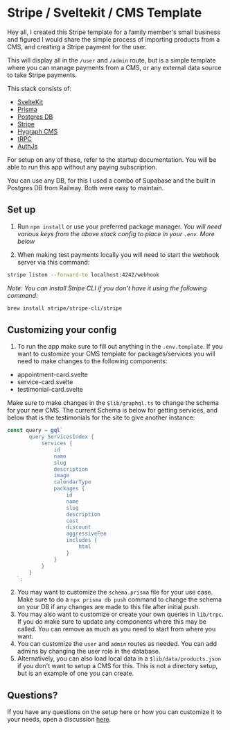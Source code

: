# Stripe / Sveltekit / CMS Template

Hey all, I created this Stripe template for a family member's small business and figured I would share the simple process of importing products from a CMS, and creating a Stripe payment for the user.

This will display all in the `/user` and `/admin` route, but is a simple template where you can manage payments from a CMS, or any external data source to take Stripe payments.

This stack consists of:

- [SvelteKit](https://kit.svelte.dev/)
- [Prisma](https://www.prisma.io/)
- [Postgres DB](https://docs.railway.app/guides/postgresql)
- [Stripe](https://www.sveltestripe.com/)
- [Hygraph CMS](https://hygraph.com/)
- [tRPC](https://trpc.io/)
- [AuthJs](https://authjs.dev/)

For setup on any of these, refer to the startup documentation. You will be able to run this app without any paying subscription.

You can use any DB, for this I used a combo of Supabase and the built in Postgres DB from Railway. Both were easy to maintain.

## Set up

1. Run `npm install` or use your preferred package manager. 
*You will need various keys from the above stack config to place in your `.env`. More below*

2. When making test payments locally you will need to start the webhook server via this command:

```bash
stripe listen --forward-to localhost:4242/webhook
```

*Note: You can install Stripe CLI if you don't have it using the following command:*
```bash
brew install stripe/stripe-cli/stripe
``` 

## Customizing your config
1. To run the app make sure to fill out anything in the `.env.template`. If you want to customize your CMS template for packages/services you will need to make changes to the following components: 
 - appointment-card.svelte
 - service-card.svelte
 - testimonial-card.svelte

 Make sure to make changes in the `$lib/graphql.ts` to change the schema for your new CMS. The current Schema is below for getting services, and below that is the testimonials for the site to give another instance: 

 ```ts
 const query = gql`
		query ServicesIndex {
			services {
				id
				name
				slug
				description
				image
				calendarType
				packages {
					id
					name
					slug
					description
					cost
					discount
					aggressiveFee
					includes {
						html
					}
				}
			}
		}
	`;
```
2. You may want to customize the `schema.prisma` file for your use case. Make sure to do a `npx prisma db push` command to change the schema on your DB if any changes are made to this file after initial push. 
3. You may also want to customize or create your own queries in `lib/trpc`. If you do make sure to update any components where this may be called. You can remove as much as you need to start from where you want. 
4. You can customize the `user` and `admin` routes as needed. You can add admins by changing the user role in the database. 
5. Alternatively, you can also load local data in a `$lib/data/products.json` if you don't want to setup a CMS for this. This is not a directory setup, but is an example of one you can create.

## Questions? 
If you have any questions on the setup here or how you can customize it to your needs, open a discussion [here](https://github.com/solhosty/sveltekit-stripe-template/discussions). 
